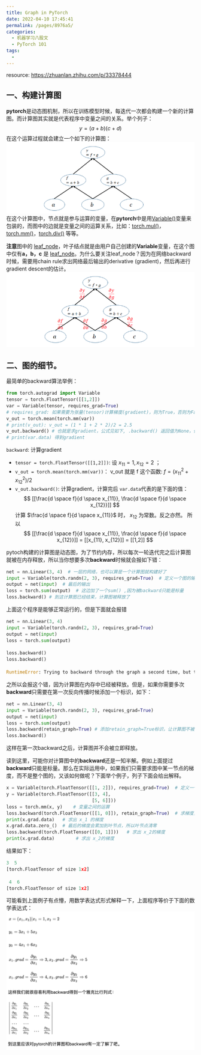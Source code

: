 ```yaml
---
title: Graph in PyTorch
date: 2022-04-10 17:45:41
permalink: /pages/8976a5/
categories:
  - 机器学习八股文
  - PyTorch 101
tags:
  - 
---
```

resource: https://zhuanlan.zhihu.com/p/33378444

## **一、构建计算图**
**pytorch**是动态图机制，所以在训练模型时候，每迭代一次都会构建一个新的计算图。而计算图其实就是代表程序中变量之间的关系。举个列子：$$y = (a + b)(c + d)$$在这个运算过程就会建立一个如下的计算图：
![](https://raw.githubusercontent.com/emmableu/image/master/202204101748967.png)
在这个计算图中，节点就是参与运算的变量，在**pytorch**中是用[Variable()](https://link.zhihu.com/?target=http%3A//pytorch.org/tutorials/beginner/blitz/autograd_tutorial.html%23sphx-glr-beginner-blitz-autograd-tutorial-py)变量来包装的，而图中的边就是变量之间的运算关系，比如：[torch.mul()](https://link.zhihu.com/?target=http%3A//pytorch.org/docs/master/torch.html%3Fhighlight%3Dmul%23torch.mul)，[torch.mm()](https://link.zhihu.com/?target=http%3A//pytorch.org/docs/master/torch.html%3Fhighlight%3Dmm%23torch.mm)，[torch.div()](https://link.zhihu.com/?target=http%3A//pytorch.org/docs/master/torch.html%3Fhighlight%3Ddiv%23torch.div) 等等。

**注意**图中的 [leaf_node](https://link.zhihu.com/?target=http%3A//pytorch.org/docs/master/autograd.html%3Fhighlight%3Dis_leaf)，叶子结点就是由用户自己创建的**Variable**变量，在这个图中仅有**a，b，c** 是 [leaf_node](https://link.zhihu.com/?target=http%3A//pytorch.org/docs/master/autograd.html%3Fhighlight%3Dis_leaf)。为什么要关注leaf_node？因为在网络backward时候，需要用chain rule求出网络最后输出的derivative (gradient)，然后再进行gradient descent的估计。
![](https://raw.githubusercontent.com/emmableu/image/master/202204101749158.png)

## **二、图的细节**。

最简单的backward算法举例：
```python
from torch.autograd import Variable  
tensor = torch.FloatTensor([[1,2]])  
var = Variable(tensor, requires_grad=True)
# requires_grad: 如果需要为张量(tensor)计算梯度(gradient)，则为True，否则为False。
v_out = torch.mean(torch.mm(var))  
# print(v_out): v_out = (1 * 1 + 2 * 2)/2 = 2.5
v_out.backward() # 也就是求gradient，公式见如下, .backward() 返回值为None，但会更改var
# print(var.data) 得到gradient
```

`backward`: 计算gradient

- `tensor = torch.FloatTensor([[1,2]])`:  设 $x_{11} = 1, x_{12} = 2$ ；
- `v_out = torch.mean(torch.mm(var))`：  v_out 就是 f 这个函数: $f = (x_{11} ^2 + x_{12}^2)/ 2$
- `v_out.backward()`: 计算gradient，计算完后 `var.data`代表的是下面的值：
$$
[[\frac{d \space f}{d \space x_{11}}, \frac{d \space f}{d \space x_{12}}]]
$$
计算 $\frac{d \space f}{d \space x_{11}}$ 时， $x_{12}$ 为常数。反之亦然。
所以
$$
[[\frac{d \space f}{d \space x_{11}}, \frac{d \space f}{d \space x_{12}}]] = [[x_{11}, x_{12}]] = [[1,2]]
$$






pytoch构建的计算图是动态图，为了节约内存，所以每次一轮迭代完之后计算图就被在内存释放，所以当你想要多次**backward**时候就会报如下错：

```python
net = nn.Linear(3, 4)  # 一层的网络，也可以算是一个计算图就构建好了
input = Variable(torch.randn(2, 3), requires_grad=True)  # 定义一个图的输入变量
output = net(input)  # 最后的输出
loss = torch.sum(output)  # 这边加了一个sum() ,因为被backward只能是标量
loss.backward() # 到这计算图已经结束，计算图被释放了
```


上面这个程序是能够正常运行的，但是下面就会报错

```python
net = nn.Linear(3, 4)
input = Variable(torch.randn(2, 3), requires_grad=True)
output = net(input)
loss = torch.sum(output)

loss.backward()
loss.backward()

RuntimeError: Trying to backward through the graph a second time, but the buffers have already been freed.
```

之所以会报这个错，因为计算图在内存中已经被释放。但是，如果你需要多次**backward**只需要在第一次反向传播时候添加一个标识，如下：

```python
net = nn.Linear(3, 4)
input = Variable(torch.randn(2, 3), requires_grad=True)
output = net(input)
loss = torch.sum(output)
loss.backward(retain_graph=True) # 添加retain_graph=True标识，让计算图不被立即释放
loss.backward()
```

这样在第一次backward之后，计算图并不会被立即释放。

读到这里，可能你对计算图中的**backward**还是一知半解。例如上面提过**backward**只能是标量。那么在实际运用中，如果我们只需要求图中某一节点的梯度，而不是整个图的，又该如何做呢？下面举个例子，列子下面会给出解释。

```python
x = Variable(torch.FloatTensor([[1, 2]]), requires_grad=True)  # 定义一个输入变量
y = Variable(torch.FloatTensor([[3, 4],        
                                [5, 6]]))
loss = torch.mm(x, y)    # 变量之间的运算
loss.backward(torch.FloatTensor([[1, 0]]), retain_graph=True)  # 求梯度，保留图                                    
print(x.grad.data)   # 求出 x_1 的梯度
x.grad.data.zero_()  # 最后的梯度会累加到叶节点，所以叶节点清零
loss.backward(torch.FloatTensor([[0, 1]]))   # 求出 x_2的梯度
print(x.grad.data)        # 求出 x_2的梯度
```

结果如下：

```python
3  5
[torch.FloatTensor of size 1x2]

 4  6
[torch.FloatTensor of size 1x2]
```

可能看到上面例子有点懵，用数学表达式形式解释一下，上面程序等价于下面的数学表达式：
![](https://raw.githubusercontent.com/emmableu/image/master/202204101757026.png)
